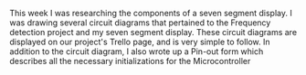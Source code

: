 This week I was researching the components of a seven segment display. I was drawing several circuit diagrams that pertained to the Frequency detection project and my seven segment display. These circuit diagrams are displayed on our project's Trello page, and is very simple to follow. In addition to the circuit diagram, I also wrote up a Pin-out form which describes all the necessary initializations for the Microcontroller
